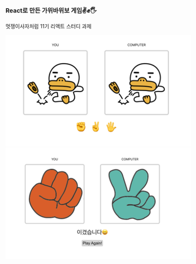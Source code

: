### React로 만든 가위바위보 게임✌️✊🖐️

멋쟁이사자처럼 11기 리액트 스터디 과제

<img src="./src/img/screenshot1.png">

<img src="./src/img/screenshot2.png">
